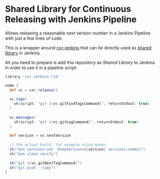 # Shared Library for Continuous Releasing with Jenkins Pipeline

Allows releasing a reasonable next version number in a Jenkins Pipeline with just a few lines of code.

This is a wrapper around [cor-jenkins](https://github.com/richard-voss/cor-jenkins)
that can be directly used as [shared library](https://jenkins.io/doc/book/pipeline/shared-libraries/)
in Jenkins.

All you need to prepare is add this repository as *Shared Library* to Jenkins
in order to use it in a pipeline script:

```groovy
library 'cor-jenkins-lib'

node {
  def vc = cor.release()
   
  vc.tags(
    sh(script: "git ${vc.gitFindTagsCommand}", returnStdout: true)
  )
  
  vc.messages(
    sh(script: "git ${vc.gitLogCommand}", returnStdout: true)
  )
  
  def version = vc.nextVersion
  
  // the actual build, for example using maven
  sh("mvn versions:set -DnewVersion=${version} versions:commit")
  sh("mvn clean verify")
  
  sh("git ${vc.gitNextTagCommand}")
  sh("git push --tags")
}
```